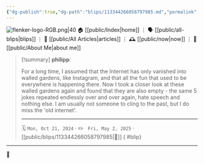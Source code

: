 ```yaml
---
{"dg-publish":true,"dg-path":"blips/113344266058797985.md","permalink":"/blips/113344266058797985/","title":"philipp on mastodon @ 2024-10-21"}
---
```



<div class="transclusion internal-embed is-loaded"><div class="markdown-embed">




![flenker-logo-RGB.png|40](/img/user/attachments/flenker-logo-RGB.png)
🏠 [[public/Index\|home]]  ⋮ 🗣️ [[public/all-blips\|blips]] ⋮  📝 [[public/All Articles\|articles]]  ⋮ 🕰️ [[public/now\|now]] ⋮ 🪪 [[public/About Me\|about me]]


</div></div>


> [!summary] **philipp**:
>
> For a long time, I assumed that the Internet has only vanished into walled gardens, like Instagram, and that all the fun that used to be everywhere is happening there.
> Now I took a closer look at these walled gardens again and found that they are also empty - the same 5 jokes repeated endlessly over and over again, hate speech and nothing else.
> I am usually not someone to cling to the past, but I do miss the 'old internet'.
> - - -
>
> 🗓️ <code>Mon, Oct 21, 2024</code>  · ✏️ <code> Fri, May 2, 2025</code>  · [[public/blips/113344266058797985\|🔗]]
{ #blip}


- - -

 👾

